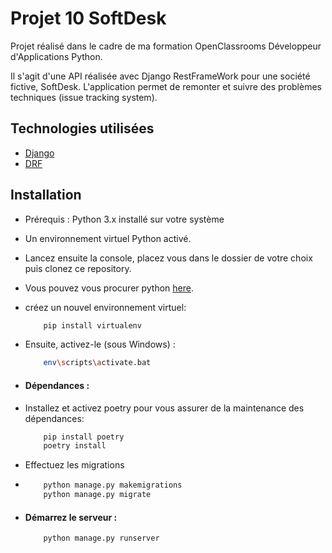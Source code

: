 # Projet 10 SoftDesk

Projet réalisé dans le cadre de ma formation OpenClassrooms Développeur d'Applications Python.

Il s'agit d'une API réalisée avec Django RestFrameWork pour une société fictive, SoftDesk.
L'application permet de remonter et suivre des problèmes techniques (issue tracking system).

## Technologies utilisées
* [Django](https://www.djangoproject.com/)
* [DRF](www.django-rest-framework.org/)


## Installation
* Prérequis : Python 3.x installé sur votre système
* Un environnement virtuel Python activé.

* Lancez ensuite la console, placez vous dans le dossier de votre choix puis clonez ce repository. 
* Vous pouvez vous procurer python [here](https://www.python.org").
* créez un nouvel environnement virtuel:
    ```bash
        pip install virtualenv
    ```
* Ensuite, activez-le (sous Windows) :
    ```bash
        env\scripts\activate.bat
    ```

* #### Dépendances :
 * Installez et activez poetry pour vous assurer de la maintenance des dépendances:

    ```bash
        pip install poetry
        poetry install
    ```
* Effectuez les migrations
* 
   ```bash
       python manage.py makemigrations
       python manage.py migrate
   ```

* #### Démarrez le serveur :
    ```bash
        python manage.py runserver
    ```

